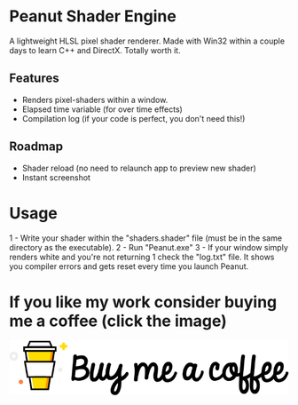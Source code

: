 # Peanut Shader Engine

A lightweight HLSL pixel shader renderer. Made with Win32 within a couple days to learn C++ and DirectX. Totally worth it.


## Features

- Renders pixel-shaders within a window.
- Elapsed time variable (for over time effects)
- Compilation log (if your code is perfect, you don't need this!)

## Roadmap

- Shader reload (no need to relaunch app to preview new shader)
- Instant screenshot

# Usage

1 - Write your shader within the "shaders.shader" file (must be in the same directory as the executable).
2 - Run "Peanut.exe"
3 - If your window simply renders white and you're not returning 1 check the "log.txt" file. It shows you compiler errors and gets reset every time you launch Peanut.

# If you like my work consider buying me a coffee (click the image)


[![Foo](coffee.png)](https://www.buymeacoffee.com/ZcRuWpUBf)
